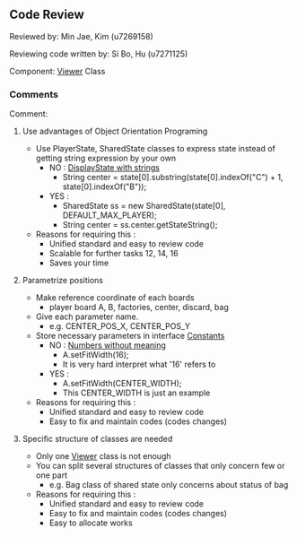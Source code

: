 ## Code Review

Reviewed by: Min Jae, Kim (u7269158)

Reviewing code written by: Si Bo, Hu (u7271125)

Component: [Viewer](https://gitlab.cecs.anu.edu.au/u7269158/comp1110-ass2-tue12i/-/blob/master/src/comp1110/ass2/gui/Viewer.java) Class

### Comments 

Comment:
1. Use advantages of Object Orientation Programing
    - Use PlayerState, SharedState classes to express state instead of getting string expression by your own
        - NO : [DisplayState with strings](https://gitlab.cecs.anu.edu.au/u7269158/comp1110-ass2-tue12i/-/blob/master/src/comp1110/ass2/gui/Viewer.java#L57-58)
          - String center = state[0].substring(state[0].indexOf("C") + 1, state[0].indexOf("B"));
        - YES : 
          - SharedState ss = new SharedState(state[0], DEFAULT_MAX_PLAYER);
          - String center = ss.center.getStateString();
    - Reasons for requiring this : 
        - Unified standard and easy to review code
        - Scalable for further tasks 12, 14, 16
        - Saves your time
 
2. Parametrize positions
    - Make reference coordinate of each boards
        - player board A, B, factories, center, discard, bag
    - Give each parameter name. 
        - e.g. CENTER_POS_X, CENTER_POS_Y
    - Store necessary parameters in interface [Constants](https://gitlab.cecs.anu.edu.au/u7269158/comp1110-ass2-tue12i/-/blob/master/src/comp1110/ass2/Constants.java)
        - NO : [Numbers without meaning](https://gitlab.cecs.anu.edu.au/u7269158/comp1110-ass2-tue12i/-/blob/master/src/comp1110/ass2/gui/Viewer.java#L63-87)
            - A.setFitWidth(16);
            - It is very hard interpret what '16' refers to
        - YES : 
            - A.setFitWidth(CENTER_WIDTH);
            - This CENTER_WIDTH is just an example
   - Reasons for requiring this :
       - Unified standard and easy to review code
       - Easy to fix and maintain codes (codes changes)
    
3. Specific structure of classes are needed
    - Only one [Viewer](https://gitlab.cecs.anu.edu.au/u7269158/comp1110-ass2-tue12i/-/blob/master/src/comp1110/ass2/gui/Viewer.java) class is not enough
    - You can split several structures of classes that only concern few or one part
        - e.g. Bag class of shared state only concerns about status of bag
   - Reasons for requiring this :
       - Unified standard and easy to review code
       - Easy to fix and maintain codes (codes changes)
       - Easy to allocate works 


